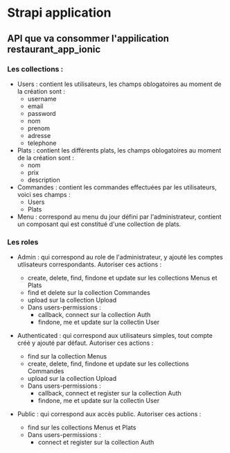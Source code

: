# Strapi application

## API que va consommer l'appilication restaurant_app_ionic

### Les collections :

* Users : contient les utilisateurs, les champs oblogatoires au moment de la création sont :
  * username
  * email
  * password
  * nom
  * prenom
  * adresse
  * telephone
* Plats : contient les différents plats, les champs oblogatoires au moment de la création sont :
  * nom
  * prix
  * description
* Commandes : contient les commandes effectuées par les utilisateurs, voici ses champs :
  * Users
  * Plats
* Menu : correspond au menu du jour défini par l'administrateur, contient un composant qui est constitué d'une collection de plats.

### Les roles

* Admin : qui correspond au role de l'administrateur, y ajouté les comptes utlisateurs correspondants. Autoriser ces actions :
  * create, delete, find, findone et update sur les collections Menus et Plats
  * find et delete sur la collection Commandes
  * upload sur la collection Upload
  * Dans users-permissions :
    * callback, connect sur la collection Auth
    * findone, me et update sur la collectin User
    
* Authenticated : qui correspond aux utilisateurs simples, tout compte créé y ajouté par défaut. Autoriser ces actions :
  * find sur la collection Menus
  * create, delete, find, findone et update sur les collections Commandes
  * upload sur la collection Upload
  * Dans users-permissions :
    * callback, connect et register sur la collection Auth
    * findone, me et update sur la collectin User
    
* Public : qui correspond aux accès public.  Autoriser ces actions :
  * find sur les collections Menus et Plats
  * Dans users-permissions :
    * connect et register sur la collection Auth
